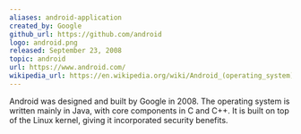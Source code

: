 ```yaml
---
aliases: android-application
created_by: Google
github_url: https://github.com/android
logo: android.png
released: September 23, 2008
topic: android
url: https://www.android.com/
wikipedia_url: https://en.wikipedia.org/wiki/Android_(operating_system)
---
```

Android was designed and built by Google in 2008. The operating system is written mainly in Java, with core components in C and C++. It is built on top of the Linux kernel, giving it incorporated security benefits.